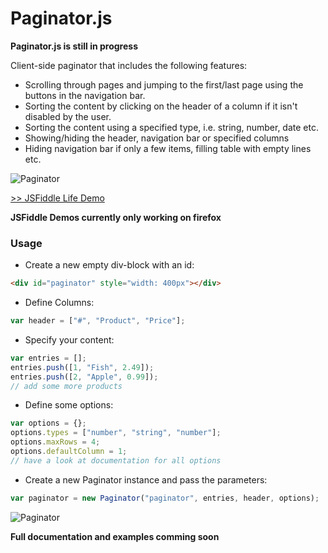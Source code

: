 Paginator.js
============

**Paginator.js is still in progress**

Client-side paginator that includes the following features:
 - Scrolling through pages and jumping to the first/last page using the buttons in the navigation bar.
 - Sorting the content by clicking on the header of a column if it isn't disabled by the user.
 - Sorting the content using a specified type, i.e. string, number, date etc.
 - Showing/hiding the header, navigation bar or specified columns
 - Hiding navigation bar if only a few items, filling table with empty lines etc.

![Paginator](https://ninjadevs.files.wordpress.com/2014/10/paginator.png)

[>> JSFiddle Life Demo](http://jsfiddle.net/jy3ffyag/)

**JSFiddle Demos currently only working on firefox**

### Usage

+ Create a new empty div-block with an id:

```html
<div id="paginator" style="width: 400px"></div>
```

+ Define Columns:

```javascript
var header = ["#", "Product", "Price"];
```

+ Specify your content:

```javascript
var entries = [];
entries.push([1, "Fish", 2.49]);
entries.push([2, "Apple", 0.99]);
// add some more products
```

+ Define some options:

```javascript
var options = {};
options.types = ["number", "string", "number"];
options.maxRows = 4;
options.defaultColumn = 1;
// have a look at documentation for all options
```

+ Create a new Paginator instance and pass the parameters:

```javascript
var paginator = new Paginator("paginator", entries, header, options);
```

![Paginator](https://ninjadevs.files.wordpress.com/2014/10/paginator.png)


**Full documentation and examples comming soon**
